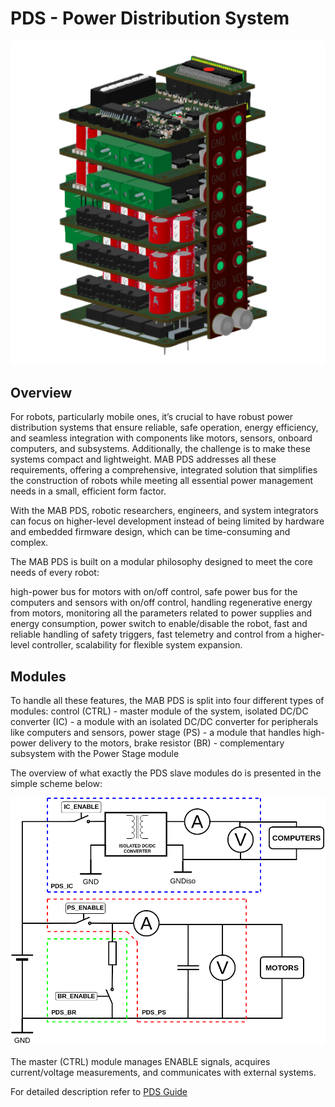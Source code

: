 # PDS - Power Distribution System
![PDS_stack_image](images/PDS_stack.png)
## Overview
For robots, particularly mobile ones, it’s crucial to have robust power distribution systems that ensure reliable, safe operation, energy efficiency, and seamless integration with components like motors, sensors, onboard computers, and subsystems. Additionally, the challenge is to make these systems compact and lightweight. MAB PDS addresses all these requirements, offering a comprehensive, integrated solution that simplifies the construction of robots while meeting all essential power management needs in a small, efficient form factor.

With the MAB PDS, robotic researchers, engineers, and system integrators can focus on higher-level development instead of being limited by hardware and embedded firmware design, which can be time-consuming and complex.

The MAB PDS is built on a modular philosophy designed to meet the core needs of every robot:

high-power bus for motors with on/off control,
safe power bus for the computers and sensors with on/off control,
handling regenerative energy from motors,
monitoring all the parameters related to power supplies and energy consumption,
power switch to enable/disable the robot,
fast and reliable handling of safety triggers,
fast telemetry and control from a higher-level controller,
scalability for flexible system expansion.

## Modules
To handle all these features, the MAB PDS is split into four different types of modules:
control (CTRL) - master module of the system, 
isolated DC/DC converter (IC) - a module with an isolated DC/DC converter for peripherals like computers and sensors, 
power stage (PS) - a module that handles high-power delivery to the motors,
brake resistor (BR) - complementary subsystem with the Power Stage module

The overview of what exactly the PDS slave modules do is presented in the simple scheme below:

![PDS_system_scheme](images/PDS_modules_scheme.png)

The master (CTRL) module manages ENABLE signals, acquires current/voltage measurements, and communicates with external systems.

For detailed description refer to <a href = ../docs/pds_guide_1.0.pdf>PDS Guide</a>
